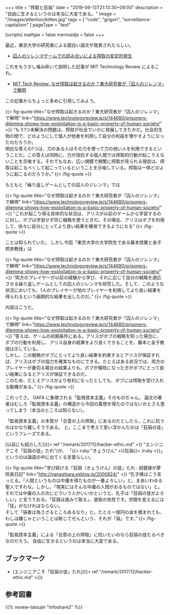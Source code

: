 +++
title = "搾取と狂狷"
date =  "2019-06-13T21:13:30+09:00"
description = "自由に生きるというのは本当に大変である。"
image = "/images/attention/kitten.jpg"
tags = [ "code", "grigori", "surveillance-capitalism" ]
pageType = "text"

[scripts]
  mathjax = false
  mermaidjs = false
+++

最近，東京大学の研究者による面白い論文が発表されたらしい。

- [囚人のジレンマゲームでの読み合いによる搾取の安定的発生](https://doi.org/10.11316/jpsgaiyo.73.1.0_2846)

これをもう少し噛み砕いて説明した記事が MIT Technology Review によるこれ。

- [MIT Tech Review: なぜ搾取は起きるのか？東大研究者が「囚人のジレンマ」で解明](https://www.technologyreview.jp/s/144680/prisoners-dilemma-shows-how-exploitation-is-a-basic-property-of-human-society/)

この記事からちょっと多めに引用してみよう。


{{< fig-quote title="なぜ搾取は起きるのか？東大研究者が「囚人のジレンマ」で解明" link="https://www.technologyreview.jp/s/144680/prisoners-dilemma-shows-how-exploitation-is-a-basic-property-of-human-society/" >}}
<q>もう1つ未解決の問題は、搾取が社会でいかに発展してきたかだ。社会的生物の間で、どのようにして個人が他者を利用して自分の利益を増やすようになったのだろうか。<br>
明白な答えの1つは、力のある人はその力を使って力の弱い人を利用できるということだ。この答えは同時に、力が拮抗する個人間では搾取的行動が起こりえないことを示唆する。それでもなお、広い規模で頻繁に搾取が見られる現状は、搾取は起こるべくして起こっているということを示唆している。搾取は一体どのように起こるのだろうか。</q>
{{< /fig-quote >}}

もともと「繰り返しゲームとしての囚人のジレンマ」では

{{< fig-quote title="なぜ搾取は起きるのか？東大研究者が「囚人のジレンマ」で解明" link="https://www.technologyreview.jp/s/144680/prisoners-dilemma-shows-how-exploitation-is-a-basic-property-of-human-society/" >}}
<q>これが起こり得る具体的な状況は、アリスが以前のゲームから学習するのに対し、ボブは学習せず同じ戦略を使うときだ。その場合、アリスはボブを利用して、徐々に自分にとってより良い結果を確保できるようになる</q>
{{< /fig-quote >}}

ことは知られていた。
しかし今回「東京大学の大学院生である藤本悠雅と金子邦彦教授」は

{{< fig-quote title="なぜ搾取は起きるのか？東大研究者が「囚人のジレンマ」で解明" link="https://www.technologyreview.jp/s/144680/prisoners-dilemma-shows-how-exploitation-is-a-basic-property-of-human-society/" >}}
<q>両方のプレイヤーが以前の経験から学び、それに応じて自分の戦略を適応させる繰り返しゲームとしての囚人のジレンマを研究した。そして、このような状況においても、1人のプレイヤーが他のプレイヤーを利用してより良い結果を得られるという画期的な結果を出したのだ。</q>
{{< /fig-quote >}}

内容はこうだ。

{{< fig-quote title="なぜ搾取は起きるのか？東大研究者が「囚人のジレンマ」で解明" link="https://www.technologyreview.jp/s/144680/prisoners-dilemma-shows-how-exploitation-is-a-basic-property-of-human-society/" >}}
<q>答えは、ゲームの初期条件にある。アリスがボブの戦略を知った場合に、ボブの行動を利用し、アリス自身の結果をより良くできることを、藤本と金子教授は示している。<br>
しかし、この戦略がボブにとってより良い結果を約束するとアリスが保証すれば、アリスはボブの協力を確実なものにできる。たとえばある状況では、両方のプレイヤーが裏切る場合の結果よりも、ボブが犠牲になった方がボブにとって良い結果になるとアリスが保証できるのだ。<br>
このため、たとえアリスがより有利になったとしても、ボブには搾取を受け入れる動機がある。</q>
{{< /fig-quote >}}

これってさ。
GAFA に象徴される「監視資本主義」そのものぢゃん。
論文の著者はむしろ「監視資本主義」の構造から今回の着想を得たのではないかとさえ思ってしまう（本当のところは知らない）。

「監視資本主義」の本質が「合意の上の搾取」にあるのだとしたら，これに抗うのはかなり難しそうである。
と，ここまで考えて思い浮かんだのは「狂狷の徒」というフレーズである。

[以前にも紹介した]({{< ref "/remark/2017/12/hacker-ethic.md" >}} "エンジニアこそ「狂狷の徒」たれ")が，
「{{< ruby "きょうけん" >}}狂狷{{< /ruby >}}」というのは論語の中に出てくる言葉らしい。

{{< fig-quote title="学び続ける「狂狷（きょうけん）の徒」たれ : 超健康が夢 院長日記" link="http://yanagihara.exblog.jp/2000824/" >}}
<q>孔子様はこう言っとる。「人間というものは中庸を得たものが一番よろしい」と。まあいわゆる聖人ですわな。しかし、「現実にはそんな中庸の人間がおるものではない」と。<br>
それでは中庸の人の次にどういう人がいいかというと、孔子は「狂狷の徒がよろしい」と言うておる。「狂狷は進みて取る」、進取の気性です。世間を変えるには「狂」がなければならない。<br>
そして「狷者は為さざるところあるなり」と。たとえ一億円の金を積まれても、わしは嫌じゃということは断じてせんという、それが「狷」です。</q>
{{< /fig-quote >}}

「監視資本主義」による「合意の上の搾取」に抗いたいのなら狂狷の徒たるべきなのだろう。
自由に生きるというのは本当に大変である。

## ブックマーク

- [エンジニアこそ「狂狷の徒」たれ]({{< ref "/remark/2017/12/hacker-ethic.md" >}})

## 参考図書

{{% review-tatsujin "infoshare2" %}} <!-- 続・情報共有の未来 -->

